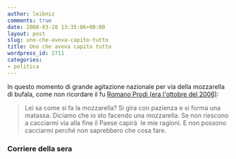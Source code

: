 ```yaml
---
author: leibniz
comments: true
date: 2008-03-28 13:35:06+00:00
layout: post
slug: uno-che-aveva-capito-tutto
title: Uno che aveva capito tutto
wordpress_id: 2711
categories:
- politica
---
```


In questo momento di grande agitazione nazionale per via della mozzarella di bufala, come non ricordare il fu [Romano Prodi (era l'ottobre del 2006)](http://www.corriere.it/Primo_Piano/Politica/2006/10_Ottobre/16/prodi.shtml):


> Lei sa come si fa la mozzarella? Si gira con pazienza e si forma una matassa. Diciamo che io sto facendo una mozzarella. Se non riescono a cacciarmi via alla fine il Paese capirà  le mie ragioni. E non possono cacciarmi perché non saprebbero che cosa fare.




### Corriere della sera
